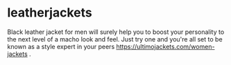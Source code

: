 # leatherjackets
Black leather jacket for men will surely help you to boost your personality to the next level of a macho look and feel. Just try one and you're all set to be known as a style expert in your peers https://ultimojackets.com/women-jackets .
